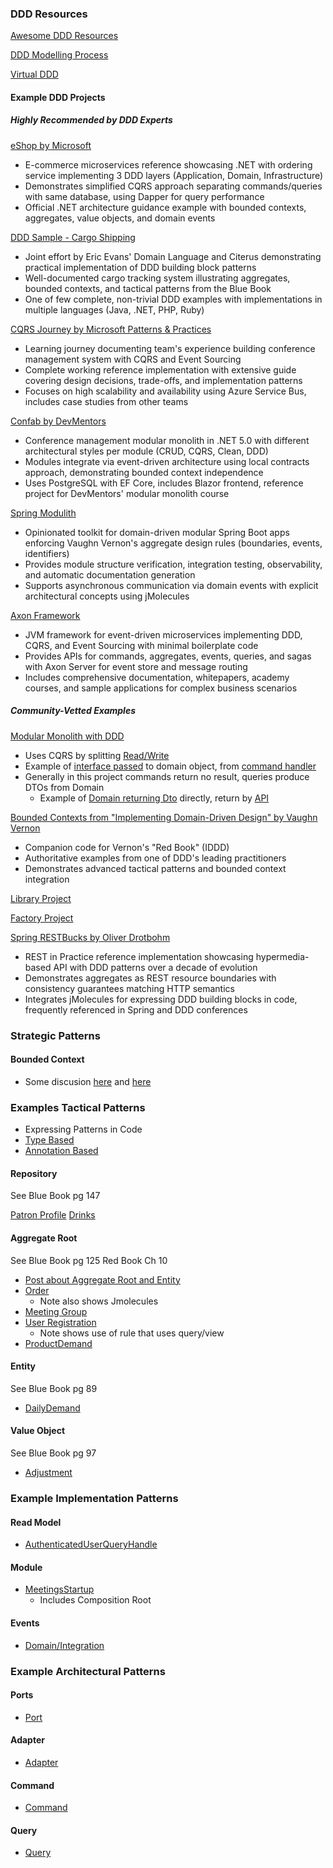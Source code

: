 ### DDD Resources

[Awesome DDD Resources](https://github.com/kgrzybek/awesome-ddd)

[DDD Modelling Process](https://github.com/ddd-crew/ddd-starter-modelling-process)

[Virtual DDD]()

#### Example DDD Projects

##### Highly Recommended by DDD Experts

[eShop by Microsoft](https://github.com/dotnet/eShop)
- E-commerce microservices reference showcasing .NET with ordering service implementing 3 DDD layers (Application, Domain, Infrastructure)
- Demonstrates simplified CQRS approach separating commands/queries with same database, using Dapper for query performance
- Official .NET architecture guidance example with bounded contexts, aggregates, value objects, and domain events

[DDD Sample - Cargo Shipping](https://github.com/citerus/dddsample-core)
- Joint effort by Eric Evans' Domain Language and Citerus demonstrating practical implementation of DDD building block patterns
- Well-documented cargo tracking system illustrating aggregates, bounded contexts, and tactical patterns from the Blue Book
- One of few complete, non-trivial DDD examples with implementations in multiple languages (Java, .NET, PHP, Ruby)

[CQRS Journey by Microsoft Patterns & Practices](https://github.com/microsoftarchive/cqrs-journey)
- Learning journey documenting team's experience building conference management system with CQRS and Event Sourcing
- Complete working reference implementation with extensive guide covering design decisions, trade-offs, and implementation patterns
- Focuses on high scalability and availability using Azure Service Bus, includes case studies from other teams

[Confab by DevMentors](https://github.com/devmentors/Confab)
- Conference management modular monolith in .NET 5.0 with different architectural styles per module (CRUD, CQRS, Clean, DDD)
- Modules integrate via event-driven architecture using local contracts approach, demonstrating bounded context independence
- Uses PostgreSQL with EF Core, includes Blazor frontend, reference project for DevMentors' modular monolith course

[Spring Modulith](https://github.com/spring-projects/spring-modulith)
- Opinionated toolkit for domain-driven modular Spring Boot apps enforcing Vaughn Vernon's aggregate design rules (boundaries, events, identifiers)
- Provides module structure verification, integration testing, observability, and automatic documentation generation
- Supports asynchronous communication via domain events with explicit architectural concepts using jMolecules

[Axon Framework](https://github.com/AxonFramework/AxonFramework)
- JVM framework for event-driven microservices implementing DDD, CQRS, and Event Sourcing with minimal boilerplate code
- Provides APIs for commands, aggregates, events, queries, and sagas with Axon Server for event store and message routing
- Includes comprehensive documentation, whitepapers, academy courses, and sample applications for complex business scenarios

##### Community-Vetted Examples

[Modular Monolith with DDD](https://github.com/kgrzybek/modular-monolith-with-ddd)

- Uses CQRS by splitting [Read/Write](https://www.kamilgrzybek.com/design/simple-cqrs-implementation-with-raw-sql-and-ddd/)
- Example of [interface passed](https://github.com/kgrzybek/modular-monolith-with-ddd/blob/master/src/Modules/UserAccess/Domain/UserRegistrations/UserRegistration.cs) to domain object, from [command handler](https://github.com/kgrzybek/modular-monolith-with-ddd/blob/master/src/Modules/UserAccess/Application/UserRegistrations/RegisterNewUser/RegisterNewUserCommandHandler.cs)
- Generally in this project commands return no result, queries produce DTOs from Domain
  - Example of [Domain returning Dto](https://github.com/kgrzybek/modular-monolith-with-ddd/blob/master/src/Modules/UserAccess/Application/Users/GetAuthenticatedUser/GetAuthenticatedUserQueryHandler.cs) directly, return by [API](https://github.com/kgrzybek/modular-monolith-with-ddd/blob/master/src/API/CompanyName.MyMeetings.API/Modules/UserAccess/AuthenticatedUserController.cs)

[Bounded Contexts from "Implementing Domain-Driven Design" by Vaughn Vernon](https://github.com/VaughnVernon/IDDD_Samples)
- Companion code for Vernon's "Red Book" (IDDD)
- Authoritative examples from one of DDD's leading practitioners
- Demonstrates advanced tactical patterns and bounded context integration

[Library Project](https://github.com/ddd-by-examples/library)

[Factory Project](https://github.com/ddd-by-examples/factory)

[Spring RESTBucks by Oliver Drotbohm](https://github.com/odrotbohm/spring-restbucks)
- REST in Practice reference implementation showcasing hypermedia-based API with DDD patterns over a decade of evolution
- Demonstrates aggregates as REST resource boundaries with consistency guarantees matching HTTP semantics
- Integrates jMolecules for expressing DDD building blocks in code, frequently referenced in Spring and DDD conferences

### Strategic Patterns

#### Bounded Context

- Some discusion [here](https://github.com/ddd-by-examples/library/blob/master/docs/big-picture.md) and [here](https://github.com/kgrzybek/modular-monolith-with-ddd#31-high-level-view)

### Examples Tactical Patterns

- Expressing Patterns in Code
 - [Type Based](https://github.com/xmolecules/jmolecules#using-the-type-based-model)
 - [Annotation Based](https://github.com/xmolecules/jmolecules#using-the-annotation-based-model)

#### Repository

See Blue Book pg 147

[Patron Profile](https://github.com/ddd-by-examples/library/blob/master/src/main/java/io/pillopl/library/lending/patronprofile/infrastructure/PatronProfileReadModel.java)
[Drinks](https://github.com/odrotbohm/spring-restbucks/blob/main/server/src/main/java/org/springsource/restbucks/drinks/Drinks.java)

#### Aggregate Root

See Blue Book pg 125
Red Book Ch 10

- [Post about Aggregate Root and Entity](http://scabl.blogspot.com/2015/03/aeddd-5.html)
- [Order](https://github.com/odrotbohm/spring-restbucks/blob/main/server/src/main/java/org/springsource/restbucks/order/Order.java)
  - Note also shows Jmolecules
- [Meeting Group](https://github.com/kgrzybek/modular-monolith-with-ddd/blob/master/src/Modules/Meetings/Domain/MeetingGroups/MeetingGroup.cs)
- [User Registration](https://github.com/kgrzybek/modular-monolith-with-ddd/blob/master/src/Modules/UserAccess/Domain/UserRegistrations/UserRegistration.cs)
  - Note shows use of rule that uses query/view 
- [ProductDemand](https://github.com/ddd-by-examples/factory/blob/master/demand-forecasting-model/src/main/java/io/dddbyexamples/factory/demand/forecasting/ProductDemand.java)

#### Entity

See Blue Book pg 89

- [DailyDemand](https://github.com/ddd-by-examples/factory/blob/master/demand-forecasting-model/src/main/java/io/dddbyexamples/factory/demand/forecasting/DailyDemand.java)

#### Value Object

See Blue Book pg 97

- [Adjustment](https://github.com/ddd-by-examples/factory/blob/master/demand-forecasting-model/src/main/java/io/dddbyexamples/factory/demand/forecasting/Adjustment.java)

### Example Implementation Patterns

#### Read Model

- [AuthenticatedUserQueryHandle](https://github.com/kgrzybek/modular-monolith-with-ddd/blob/master/src/Modules/UserAccess/Application/Users/GetAuthenticatedUser/GetAuthenticatedUserQueryHandler.cs)

#### Module
- [MeetingsStartup](https://github.com/kgrzybek/modular-monolith-with-ddd/blob/master/src/Modules/Meetings/Infrastructure/Configuration/MeetingsStartup.cs)
  - Includes Composition Root

#### Events
- [Domain/Integration](https://codeopinion.com/should-you-publish-domain-events-or-integration-events/)

### Example Architectural Patterns

#### Ports
- [Port](https://github.com/ddd-by-examples/factory/blob/master/demand-forecasting-model/src/main/java/io/dddbyexamples/factory/demand/forecasting/ProductDemandRepository.java)

#### Adapter
- [Adapter](https://github.com/ddd-by-examples/factory/blob/master/demand-forecasting-adapters/src/main/java/io/dddbyexamples/factory/demand/forecasting/ProductDemandORMRepository.java)

#### Command

- [Command](https://github.com/kgrzybek/modular-monolith-with-ddd/blob/master/src/API/CompanyName.MyMeetings.API/Modules/Meetings/MeetingGroups/MeetingGroupsController.cs)

#### Query

- [Query](https://github.com/kgrzybek/modular-monolith-with-ddd/blob/master/src/API/CompanyName.MyMeetings.API/Modules/Meetings/MeetingGroups/MeetingGroupsController.cs)
